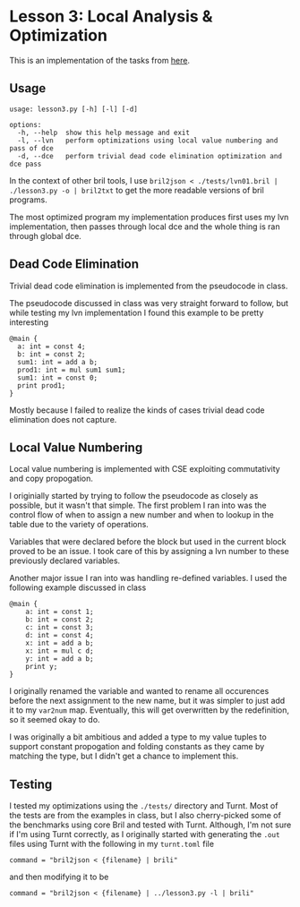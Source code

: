 # Lesson 3: Local Analysis & Optimization

This is an implementation of the tasks from [here](https://www.cs.cornell.edu/courses/cs6120/2022sp/lesson/3/#tasks).

## Usage
```
usage: lesson3.py [-h] [-l] [-d]

options:
  -h, --help  show this help message and exit
  -l, --lvn   perform optimizations using local value numbering and pass of dce
  -d, --dce   perform trivial dead code elimination optimization and dce pass
```

In the context of other bril tools, I use `bril2json < ./tests/lvn01.bril | ./lesson3.py -o | bril2txt` to get the more readable versions of bril programs.

The most optimized program my implementation produces first uses my lvn implementation, then passes through local dce and the whole thing is ran through global dce.

## Dead Code Elimination
Trivial dead code elimination is implemented from the pseudocode in class.

The pseudocode discussed in class was very straight forward to follow, but while testing my lvn implementation I found this example to be pretty interesting
```
@main {
  a: int = const 4;
  b: int = const 2;
  sum1: int = add a b;
  prod1: int = mul sum1 sum1;
  sum1: int = const 0;
  print prod1;
}
```
Mostly because I failed to realize the kinds of cases trivial dead code elimination does not capture. 

## Local Value Numbering
Local value numbering is implemented with CSE exploiting commutativity and copy propogation.

I originially started by trying to follow the pseudocode as closely as possible, but it wasn't that simple. The first problem I ran into was the control flow of when to assign a new number and when to lookup in the table due to the variety of operations.

Variables that were declared before the block but used in the current block proved to be an issue. I took care of this by assigning a lvn number to these previously declared variables. 

Another major issue I ran into was handling re-defined variables. I used the following example discussed in class
```
@main {
    a: int = const 1;
    b: int = const 2;
    c: int = const 3;
    d: int = const 4;
    x: int = add a b;
    x: int = mul c d;
    y: int = add a b;
    print y;
}
```
I originally renamed the variable and wanted to rename all occurences before the next assignment to the new name, but it was simpler to just add it to my `var2num` map. Eventually, this will get overwritten by the redefinition, so it seemed okay to do.

I was originally a bit ambitious and added a type to my value tuples to support constant propogation and folding constants as they came by matching the type, but I didn't get a chance to implement this.

## Testing
I tested my optimizations using the `./tests/` directory and Turnt. Most of the tests are from the examples in class, but I also cherry-picked some of the benchmarks using core Bril and tested with Turnt. Although, I'm not sure if I'm using Turnt correctly, as I originally started with generating the `.out` files using Turnt with the following in my `turnt.toml` file
```
command = "bril2json < {filename} | brili"
```
and then modifying it to be 
```
command = "bril2json < {filename} | ../lesson3.py -l | brili"
```






